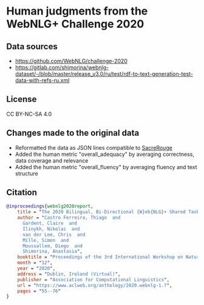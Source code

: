 
# Human judgments from the WebNLG+ Challenge 2020

## Data sources
- https://github.com/WebNLG/challenge-2020
- https://gitlab.com/shimorina/webnlg-dataset/-/blob/master/release_v3.0/ru/test/rdf-to-text-generation-test-data-with-refs-ru.xml

## License
CC BY-NC-SA 4.0

## Changes made to the original data
- Reformatted the data as JSON lines compatible to [SacreRouge](https://github.com/danieldeutsch/sacrerouge)
- Added the human metric "overall_adequacy" by averaging correctness, data coverage and relevance
- Added the human metric "overall_fluency" by averaging fluency and text structure

## Citation
```bibtex
@inproceedings{webnlg2020report,
    title = "The 2020 Bilingual, Bi-Directional {W}eb{NLG}+ Shared Task: Overview and Evaluation Results ({W}eb{NLG}+ 2020)",
    author = "Castro Ferreira, Thiago  and
      Gardent, Claire  and
      Ilinykh, Nikolai  and
      van der Lee, Chris  and
      Mille, Simon  and
      Moussallem, Diego  and
      Shimorina, Anastasia",
    booktitle = "Proceedings of the 3rd International Workshop on Natural Language Generation from the Semantic Web (WebNLG+)",
    month = "12",
    year = "2020",
    address = "Dublin, Ireland (Virtual)",
    publisher = "Association for Computational Linguistics",
    url = "https://www.aclweb.org/anthology/2020.webnlg-1.7",
    pages = "55--76"
}
```